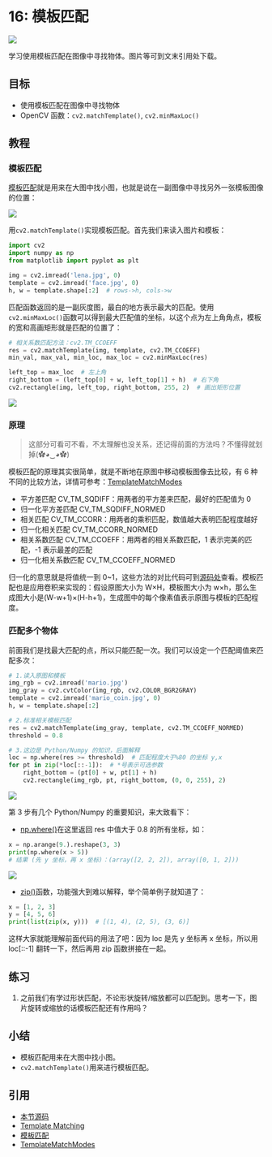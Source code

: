 # 16: 模板匹配

![](http://cos.codec.wang/cv2_understand_template_matching.jpg)

学习使用模板匹配在图像中寻找物体。图片等可到文末引用处下载。

## 目标

- 使用模板匹配在图像中寻找物体
- OpenCV 函数：`cv2.matchTemplate()`, `cv2.minMaxLoc()`

## 教程

### 模板匹配

[模板匹配](https://baike.baidu.com/item/模板匹配)就是用来在大图中找小图，也就是说在一副图像中寻找另外一张模板图像的位置：

![](http://cos.codec.wang/cv2_understand_template_matching.jpg)

用`cv2.matchTemplate()`实现模板匹配。首先我们来读入图片和模板：

```python
import cv2
import numpy as np
from matplotlib import pyplot as plt

img = cv2.imread('lena.jpg', 0)
template = cv2.imread('face.jpg', 0)
h, w = template.shape[:2]  # rows->h, cols->w
```

匹配函数返回的是一副灰度图，最白的地方表示最大的匹配。使用`cv2.minMaxLoc()`函数可以得到最大匹配值的坐标，以这个点为左上角角点，模板的宽和高画矩形就是匹配的位置了：

```python
# 相关系数匹配方法：cv2.TM_CCOEFF
res = cv2.matchTemplate(img, template, cv2.TM_CCOEFF)
min_val, max_val, min_loc, max_loc = cv2.minMaxLoc(res)

left_top = max_loc  # 左上角
right_bottom = (left_top[0] + w, left_top[1] + h)  # 右下角
cv2.rectangle(img, left_top, right_bottom, 255, 2)  # 画出矩形位置
```

![](http://cos.codec.wang/cv2_ccoeff_matching_template.jpg)

### 原理

> 这部分可看可不看，不太理解也没关系，还记得前面的方法吗？不懂得就划掉\(✿◕‿◕✿\)

模板匹配的原理其实很简单，就是不断地在原图中移动模板图像去比较，有 6 种不同的比较方法，详情可参考：[TemplateMatchModes](https://docs.opencv.org/3.3.1/df/dfb/group__imgproc__object.html#ga3a7850640f1fe1f58fe91a2d7583695d)

- 平方差匹配 CV_TM_SQDIFF：用两者的平方差来匹配，最好的匹配值为 0
- 归一化平方差匹配 CV_TM_SQDIFF_NORMED
- 相关匹配 CV_TM_CCORR：用两者的乘积匹配，数值越大表明匹配程度越好
- 归一化相关匹配 CV_TM_CCORR_NORMED
- 相关系数匹配 CV_TM_CCOEFF：用两者的相关系数匹配，1 表示完美的匹配，-1 表示最差的匹配
- 归一化相关系数匹配 CV_TM_CCOEFF_NORMED

归一化的意思就是将值统一到 0~1，这些方法的对比代码可到[源码处](#引用)查看。模板匹配也是应用卷积来实现的：假设原图大小为 W×H，模板图大小为 w×h，那么生成图大小是\(W-w+1\)×\(H-h+1\)，生成图中的每个像素值表示原图与模板的匹配程度。

### 匹配多个物体

前面我们是找最大匹配的点，所以只能匹配一次。我们可以设定一个匹配阈值来匹配多次：

```python
# 1.读入原图和模板
img_rgb = cv2.imread('mario.jpg')
img_gray = cv2.cvtColor(img_rgb, cv2.COLOR_BGR2GRAY)
template = cv2.imread('mario_coin.jpg', 0)
h, w = template.shape[:2]

# 2.标准相关模板匹配
res = cv2.matchTemplate(img_gray, template, cv2.TM_CCOEFF_NORMED)
threshold = 0.8

# 3.这边是 Python/Numpy 的知识，后面解释
loc = np.where(res >= threshold)  # 匹配程度大于%80 的坐标 y,x
for pt in zip(*loc[::-1]):  # *号表示可选参数
    right_bottom = (pt[0] + w, pt[1] + h)
    cv2.rectangle(img_rgb, pt, right_bottom, (0, 0, 255), 2)
```

![](http://cos.codec.wang/cv2_template_matching_multi.jpg)

第 3 步有几个 Python/Numpy 的重要知识，来大致看下：

- [np.where\(\)](https://docs.scipy.org/doc/numpy/reference/generated/numpy.where.html)在这里返回 res 中值大于 0.8 的所有坐标，如：

```python
x = np.arange(9.).reshape(3, 3)
print(np.where(x > 5))
# 结果 (先 y 坐标，再 x 坐标)：(array([2, 2, 2]), array([0, 1, 2]))
```

![](http://cos.codec.wang/cv2_np_where_function.jpg)

- [zip\(\)](https://docs.python.org/3/library/functions.html#zip)函数，功能强大到难以解释，举个简单例子就知道了：

```python
x = [1, 2, 3]
y = [4, 5, 6]
print(list(zip(x, y)))  # [(1, 4), (2, 5), (3, 6)]
```

这样大家就能理解前面代码的用法了吧：因为 loc 是先 y 坐标再 x 坐标，所以用 loc\[::-1\] 翻转一下，然后再用 zip 函数拼接在一起。

## 练习

1. 之前我们有学过形状匹配，不论形状旋转/缩放都可以匹配到。思考一下，图片旋转或缩放的话模板匹配还有作用吗？

## 小结

- 模板匹配用来在大图中找小图。
- `cv2.matchTemplate()`用来进行模板匹配。

## 引用

- [本节源码](https://github.com/codecwang/OpenCV-Python-Tutorial/tree/master/16-Template-Matching)
- [Template Matching](http://opencv-python-tutroals.readthedocs.io/en/latest/py_tutorials/py_imgproc/py_template_matching/py_template_matching.html)
- [模板匹配](http://www.opencv.org.cn/opencvdoc/2.3.2/html/doc/tutorials/imgproc/histograms/template_matching/template_matching.html#template-matching)
- [TemplateMatchModes](https://docs.opencv.org/3.3.1/df/dfb/group__imgproc__object.html#ga3a7850640f1fe1f58fe91a2d7583695d)

